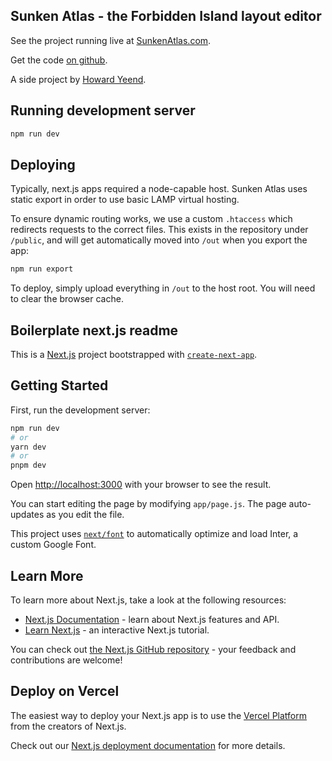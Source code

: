 ## Sunken Atlas - the Forbidden Island layout editor

See the project running live at [SunkenAtlas.com](https://sunkenatlas.com).

Get the code [on github](https://github.com/user24/forbidden-island-editor).

A side project by [Howard Yeend](https://solidred.co.uk).

## Running development server

```bash
npm run dev
```

## Deploying

Typically, next.js apps required a node-capable host. Sunken Atlas uses static export in order to use basic LAMP virtual hosting.

To ensure dynamic routing works, we use a custom `.htaccess` which redirects requests to the correct files. This exists in the repository under `/public`, and will get automatically moved into `/out` when you export the app:

```bash
npm run export
```

To deploy, simply upload everything in `/out` to the host root. You will need to clear the browser cache.

## Boilerplate next.js readme

This is a [Next.js](https://nextjs.org/) project bootstrapped with [`create-next-app`](https://github.com/vercel/next.js/tree/canary/packages/create-next-app).

## Getting Started

First, run the development server:

```bash
npm run dev
# or
yarn dev
# or
pnpm dev
```

Open [http://localhost:3000](http://localhost:3000) with your browser to see the result.

You can start editing the page by modifying `app/page.js`. The page auto-updates as you edit the file.

This project uses [`next/font`](https://nextjs.org/docs/basic-features/font-optimization) to automatically optimize and load Inter, a custom Google Font.

## Learn More

To learn more about Next.js, take a look at the following resources:

- [Next.js Documentation](https://nextjs.org/docs) - learn about Next.js features and API.
- [Learn Next.js](https://nextjs.org/learn) - an interactive Next.js tutorial.

You can check out [the Next.js GitHub repository](https://github.com/vercel/next.js/) - your feedback and contributions are welcome!

## Deploy on Vercel

The easiest way to deploy your Next.js app is to use the [Vercel Platform](https://vercel.com/new?utm_medium=default-template&filter=next.js&utm_source=create-next-app&utm_campaign=create-next-app-readme) from the creators of Next.js.

Check out our [Next.js deployment documentation](https://nextjs.org/docs/deployment) for more details.
